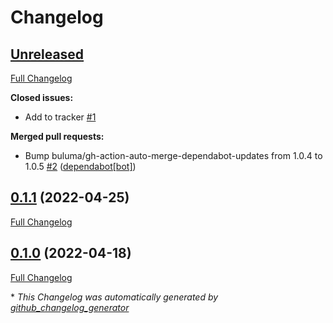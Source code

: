 # Changelog

## [Unreleased](https://github.com/buluma/ansible-role-sosreport/tree/HEAD)

[Full Changelog](https://github.com/buluma/ansible-role-sosreport/compare/0.1.1...HEAD)

**Closed issues:**

- Add to tracker [\#1](https://github.com/buluma/ansible-role-sosreport/issues/1)

**Merged pull requests:**

- Bump buluma/gh-action-auto-merge-dependabot-updates from 1.0.4 to 1.0.5 [\#2](https://github.com/buluma/ansible-role-sosreport/pull/2) ([dependabot[bot]](https://github.com/apps/dependabot))

## [0.1.1](https://github.com/buluma/ansible-role-sosreport/tree/0.1.1) (2022-04-25)

[Full Changelog](https://github.com/buluma/ansible-role-sosreport/compare/0.1.0...0.1.1)

## [0.1.0](https://github.com/buluma/ansible-role-sosreport/tree/0.1.0) (2022-04-18)

[Full Changelog](https://github.com/buluma/ansible-role-sosreport/compare/57ec38a47d83c8bd153a54afd78a6a9833cc8866...0.1.0)



\* *This Changelog was automatically generated by [github_changelog_generator](https://github.com/github-changelog-generator/github-changelog-generator)*
